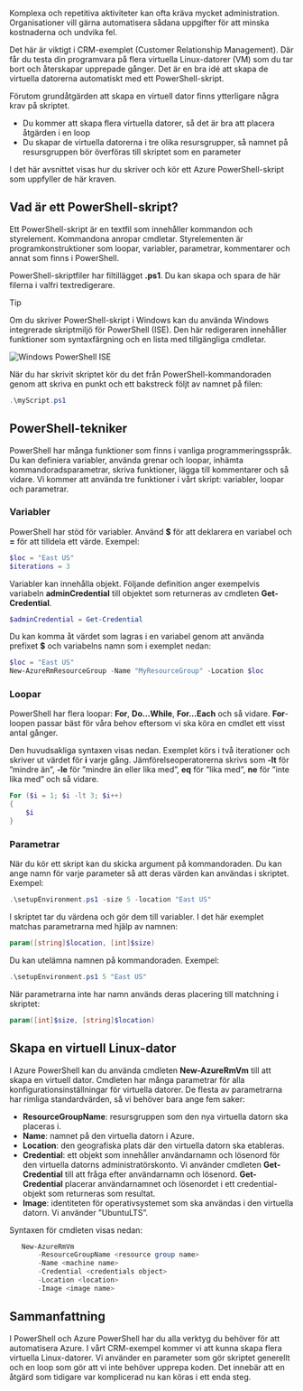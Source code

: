 Komplexa och repetitiva aktiviteter kan ofta kräva mycket administration. Organisationer vill gärna automatisera sådana uppgifter för att minska kostnaderna och undvika fel.

Det här är viktigt i CRM-exemplet (Customer Relationship Management). Där får du testa din programvara på flera virtuella Linux-datorer (VM) som du tar bort och återskapar upprepade gånger. Det är en bra idé att skapa de virtuella datorerna automatiskt med ett PowerShell-skript.

Förutom grundåtgärden att skapa en virtuell dator finns ytterligare några krav på skriptet. 
- Du kommer att skapa flera virtuella datorer, så det är bra att placera åtgärden i en loop
- Du skapar de virtuella datorerna i tre olika resursgrupper, så namnet på resursgruppen bör överföras till skriptet som en parameter

I det här avsnittet visas hur du skriver och kör ett Azure PowerShell-skript som uppfyller de här kraven.

## <a name="what-is-a-powershell-script"></a>Vad är ett PowerShell-skript?
Ett PowerShell-skript är en textfil som innehåller kommandon och styrelement. Kommandona anropar cmdletar. Styrelementen är programkonstruktioner som loopar, variabler, parametrar, kommentarer och annat som finns i PowerShell.

PowerShell-skriptfiler har filtillägget **.ps1**. Du kan skapa och spara de här filerna i valfri textredigerare. 

> [!TIP]
> Om du skriver PowerShell-skript i Windows kan du använda Windows integrerade skriptmiljö för PowerShell (ISE). Den här redigeraren innehåller funktioner som syntaxfärgning och en lista med tillgängliga cmdletar.
>
>![Windows PowerShell ISE](../media-drafts/7-windows-powershell-ise-screenshot.png)

När du har skrivit skriptet kör du det från PowerShell-kommandoraden genom att skriva en punkt och ett bakstreck följt av namnet på filen:

```powershell
.\myScript.ps1
```

## <a name="powershell-techniques"></a>PowerShell-tekniker
PowerShell har många funktioner som finns i vanliga programmeringsspråk. Du kan definiera variabler, använda grenar och loopar, inhämta kommandoradsparametrar, skriva funktioner, lägga till kommentarer och så vidare. Vi kommer att använda tre funktioner i vårt skript: variabler, loopar och parametrar.

### <a name="variables"></a>Variabler
PowerShell har stöd för variabler. Använd **$** för att deklarera en variabel och **=** för att tilldela ett värde. Exempel:

```powershell
$loc = "East US"
$iterations = 3
```

Variabler kan innehålla objekt. Följande definition anger exempelvis variabeln **adminCredential** till objektet som returneras av cmdleten **Get-Credential**.

```powershell
$adminCredential = Get-Credential
```

Du kan komma åt värdet som lagras i en variabel genom att använda prefixet **$** och variabelns namn som i exemplet nedan: 

```powershell
$loc = "East US"
New-AzureRmResourceGroup -Name "MyResourceGroup" -Location $loc
```

### <a name="loops"></a>Loopar
PowerShell har flera loopar: **For**, **Do...While**, **For...Each** och så vidare. **For**-loopen passar bäst för våra behov eftersom vi ska köra en cmdlet ett visst antal gånger.

Den huvudsakliga syntaxen visas nedan. Exemplet körs i två iterationer och skriver ut värdet för **i** varje gång. Jämförelseoperatorerna skrivs som **-lt** för ”mindre än”, **-le** för ”mindre än eller lika med”, **eq** för ”lika med”, **ne** för ”inte lika med” och så vidare.

```powershell
For ($i = 1; $i -lt 3; $i++)
{
    $i
}
```

### <a name="parameters"></a>Parametrar
När du kör ett skript kan du skicka argument på kommandoraden. Du kan ange namn för varje parameter så att deras värden kan användas i skriptet. Exempel:

```powershell
.\setupEnvironment.ps1 -size 5 -location "East US"
```

I skriptet tar du värdena och gör dem till variabler. I det här exemplet matchas parametrarna med hjälp av namnen:

```powershell
param([string]$location, [int]$size)
```

Du kan utelämna namnen på kommandoraden. Exempel:

```powershell
.\setupEnvironment.ps1 5 "East US"
```

När parametrarna inte har namn används deras placering till matchning i skriptet:

```powershell
param([int]$size, [string]$location)
```

## <a name="how-to-create-a-linux-virtual-machine"></a>Skapa en virtuell Linux-dator
I Azure PowerShell kan du använda cmdleten **New-AzureRmVm** till att skapa en virtuell dator. Cmdleten har många parametrar för alla konfigurationsinställningar för virtuella datorer. De flesta av parametrarna har rimliga standardvärden, så vi behöver bara ange fem saker:
- **ResourceGroupName**: resursgruppen som den nya virtuella datorn ska placeras i.
- **Name**: namnet på den virtuella datorn i Azure.
- **Location**: den geografiska plats där den virtuella datorn ska etableras.
- **Credential**: ett objekt som innehåller användarnamn och lösenord för den virtuella datorns administratörskonto. Vi använder cmdleten **Get-Credential** till att fråga efter användarnamn och lösenord. **Get-Credential** placerar användarnamnet och lösenordet i ett credential-objekt som returneras som resultat.
- **Image**: identiteten för operativsystemet som ska användas i den virtuella datorn. Vi använder ”UbuntuLTS”.

Syntaxen för cmdleten visas nedan:

```powershell
   New-AzureRmVm 
       -ResourceGroupName <resource group name> 
       -Name <machine name> 
       -Credential <credentials object> 
       -Location <location> 
       -Image <image name>
```

## <a name="summary"></a>Sammanfattning
I PowerShell och Azure PowerShell har du alla verktyg du behöver för att automatisera Azure. I vårt CRM-exempel kommer vi att kunna skapa flera virtuella Linux-datorer. Vi använder en parameter som gör skriptet generellt och en loop som gör att vi inte behöver upprepa koden. Det innebär att en åtgärd som tidigare var komplicerad nu kan köras i ett enda steg.